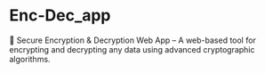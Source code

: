 # Enc-Dec_app
🔐 Secure Encryption &amp; Decryption Web App – A web-based tool for encrypting and decrypting any data using advanced cryptographic algorithms.
